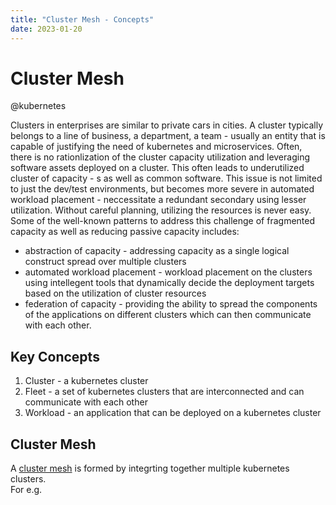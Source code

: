 ```yaml
---
title: "Cluster Mesh - Concepts"
date: 2023-01-20
---
```

# Cluster Mesh
@kubernetes 

Clusters in enterprises are similar to private cars in cities. A cluster typically belongs to a line of business, a department, a team -  usually an entity that is capable of justifying the need of kubernetes and microservices. Often, there is no rationlization of the cluster capacity utilization and leveraging software assets deployed on a cluster. This often leads to underutilized cluster of capacity - s as well as common software. This issue is not limited to just the dev/test environments, but becomes more severe in automated workload placement -  neccessitate a redundant secondary using lesser utilization. Without careful planning, utilizing the resources is never easy.   
Some of the well-known patterns to address this challenge of fragmented capacity as well as reducing passive capacity includes:
+ abstraction of capacity - addressing capacity as a single logical construct spread over multiple clusters
+ automated workload placement -  workload placement on the clusters using intellegent tools that dynamically decide the deployment targets based on the utilization of cluster resources
+ federation of capacity - providing the ability to spread the components of the applications on different clusters which can then communicate with each other.


## Key Concepts
1. Cluster  - a kubernetes cluster
2. Fleet    - a set of kubernetes clusters that are interconnected and can communicate with each other
3. Workload - an application that can be deployed on a kubernetes cluster


## Cluster Mesh

A [cluster mesh](images/cluster-mesh.png) is formed by integrting together multiple kubernetes clusters.    
For e.g. 

